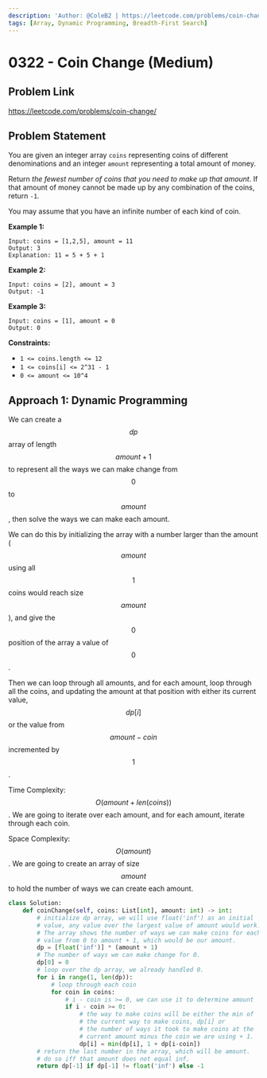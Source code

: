 ```yaml
---
description: 'Author: @ColeB2 | https://leetcode.com/problems/coin-change/'
tags: [Array, Dynamic Programming, Breadth-First Search]
---
```


# 0322 - Coin Change (Medium)

## Problem Link

https://leetcode.com/problems/coin-change/

## Problem Statement

You are given an integer array `coins` representing coins of different denominations and an integer `amount` representing a total amount of money.

Return _the fewest number of coins that you need to make up that amount_. If that amount of money cannot be made up by any combination of the coins, return `-1`.

You may assume that you have an infinite number of each kind of coin.

**Example 1:**

```
Input: coins = [1,2,5], amount = 11
Output: 3
Explanation: 11 = 5 + 5 + 1
```

**Example 2:**

```
Input: coins = [2], amount = 3
Output: -1
```
**Example 3:**

```
Input: coins = [1], amount = 0
Output: 0
```

**Constraints:**

- `1 <= coins.length <= 12`
- `1 <= coins[i] <= 2^31 - 1`
- `0 <= amount <= 10^4`

## Approach 1: Dynamic Programming

We can create a $$dp$$ array of length $$amount + 1$$ to represent all the ways we can make change from $$0$$ to $$amount$$, then solve the ways we can make each amount. 

We can do this by initializing the array with a number larger than the amount ($$amount$$ using all $$1$$ coins would reach size $$amount$$), and give the $$0$$ position of the array a value of $$0$$.

Then we can loop through all amounts, and for each amount, loop through all the coins, and updating the amount at that position with either its current value, $$dp[i]$$ or the value from $$amount - coin$$ incremented by $$1$$.

Time Complexity: $$O(amount + len(coins))$$. We are going to iterate over each amount, and for each amount, iterate through each coin.

Space Complexity: $$O(amount)$$. We are going to create an array of size $$amount$$ to hold the number of ways we can create each amount.


<Tabs>
<TabItem value="python" label="Python">
<SolutionAuthor name="@ColeB2"/>

```py
class Solution:
    def coinChange(self, coins: List[int], amount: int) -> int:
        # initialize dp array, we will use float('inf') as an initial
        # value, any value over the largest value of amount would work.
        # The array shows the number of ways we can make coins for each
        # value from 0 to amount + 1, which would be our amount.
        dp = [float('inf')] * (amount + 1)
        # The number of ways we can make change for 0.
        dp[0] = 0
        # loop over the dp array, we already handled 0.
        for i in range(1, len(dp)):
            # loop through each coin
            for coin in coins:
                # i - coin is >= 0, we can use it to determine amount
                if i - coin >= 0:
                    # the way to make coins will be either the min of
                    # the current way to make coins, dp[i] or
                    # the number of ways it took to make coins at the 
                    # current amount minus the coin we are using + 1.
                    dp[i] = min(dp[i], 1 + dp[i-coin])
        # return the last number in the array, which will be amount.
        # do so iff that amount does not equal inf.
        return dp[-1] if dp[-1] != float('inf') else -1
```

</TabItem>
</Tabs>
